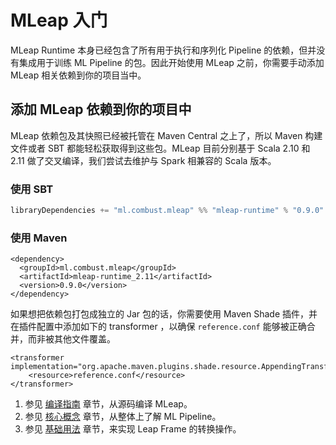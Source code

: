# MLeap 入门

MLeap Runtime 本身已经包含了所有用于执行和序列化 Pipeline 的依赖，但并没有集成用于训练 ML Pipeline 的包。因此开始使用 MLeap 之前，你需要手动添加 MLeap 相关依赖到你的项目当中。

## 添加 MLeap 依赖到你的项目中

MLeap 依赖包及其快照已经被托管在 Maven Central 之上了，所以 Maven 构建文件或者 SBT 都能轻松获取得到这些包。MLeap 目前分别基于 Scala 2.10 和 2.11 做了交叉编译，我们尝试去维护与 Spark 相兼容的 Scala 版本。

### 使用 SBT

```sbt
libraryDependencies += "ml.combust.mleap" %% "mleap-runtime" % "0.9.0"
```

### 使用 Maven

```pom
<dependency>
  <groupId>ml.combust.mleap</groupId>
  <artifactId>mleap-runtime_2.11</artifactId>
  <version>0.9.0</version>
</dependency>
```

如果想把依赖包打包成独立的 Jar 包的话，你需要使用 Maven Shade 插件，并在插件配置中添加如下的 transformer ，以确保 `reference.conf` 能够被正确合并，而非被其他文件覆盖。

```pom
<transformer implementation="org.apache.maven.plugins.shade.resource.AppendingTransformer">
	<resource>reference.conf</resource>
</transformer>
```

1. 参见 [编译指南](./building.html) 章节，从源码编译 MLeap。
2. 参见 [核心概念](../core-concepts/) 章节，从整体上了解 ML Pipeline。
3. 参见 [基础用法](../basic/) 章节，来实现 Leap Frame 的转换操作。
